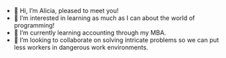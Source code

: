 - 👋 Hi, I’m Alicia, pleased to meet you!
- 👀 I’m interested in learning as much as I can about the world of programming!
- 🌱 I’m currently learning accounting through my MBA.
- 💞️ I’m looking to collaborate on solving intricate problems so we can put less workers in dangerous work environments.

<!---
Aliciameib/Aliciameib is a ✨ special ✨ repository because its `README.md` (this file) appears on your GitHub profile.
You can click the Preview link to take a look at your changes.
--->
